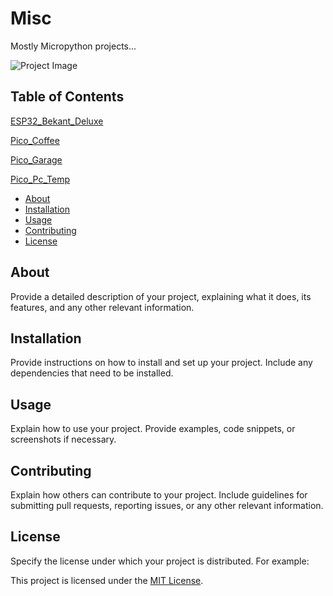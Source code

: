 # Misc

Mostly Micropython projects...

![Project Image](./images/project-image.png)

## Table of Contents

[ESP32_Bekant_Deluxe](./ESP32_Bekant_Deluxe)

[Pico_Coffee](./Pico_Coffee)

[Pico_Garage](./Pico_Garage)

[Pico_Pc_Temp](./Pico_Pc_Temp)


- [About](#about)
- [Installation](#installation)
- [Usage](#usage)
- [Contributing](#contributing)
- [License](#license)

## About

Provide a detailed description of your project, explaining what it does, its features, and any other relevant information.

## Installation

Provide instructions on how to install and set up your project. Include any dependencies that need to be installed.

## Usage

Explain how to use your project. Provide examples, code snippets, or screenshots if necessary. 

## Contributing

Explain how others can contribute to your project. Include guidelines for submitting pull requests, reporting issues, or any other relevant information.

## License

Specify the license under which your project is distributed. For example:

This project is licensed under the [MIT License](LICENSE).
